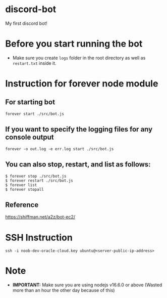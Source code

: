# discord-bot

My first discord bot!

# Before you start running the bot

-  Make sure you create `logs` folder in the root directory as well as `restart.txt` inside it.

# Instruction for forever node module

## For starting bot

```
forever start ./src/bot.js
```

## If you want to specify the logging files for any console output

```
forever -o out.log -e err.log start ./src/bot.js
```

## You can also stop, restart, and list as follows:

```
$ forever stop ./src/bot.js
$ forever restart ./src/bot.js
$ forever list
$ forever stopall
```

## Reference

https://shiffman.net/a2z/bot-ec2/

# SSH Instruction

`ssh -i noob-dev-oracle-cloud.key ubuntu@<server-public-ip-address>`

# Note

-  **IMPORTANT:** Make sure you are using nodejs v16.6.0 or above (Wasted more than an hour the other day because of this)
